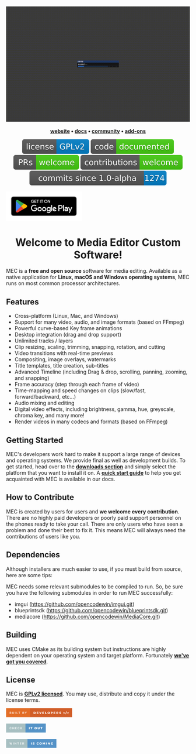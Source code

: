 ![mec](docs/assets/mec.gif)
<p align="center">
  <strong>
    <a href="https://www.code-win.com">website</a>
    •
    <a href="https://www.code-win.com/docs">docs</a>
    •
    <a href="https://www.code-win.com/community">community</a>
    •
    <a href="https://www.code-win.com/addons">add-ons</a>
  </strong>
</p>

<p align="center">
  <a href="LICENSE"><img alt="License" src="docs/assets/license.svg"></a>
  <a href="https://www.code-win.com/docs"><img alt="Documentation" src="docs/assets/code-doc.svg"></a>
  <a href="https://github.com/opencodewin/MediaEditor/pulls"><img alt="PRs Welcome" src="docs/assets/prs.svg"></a>
  <a href="#how-to-contribute"><img alt="Contributions Welcome" src="docs/assets/contribute.svg"></a>
  <a href="https://github.com/opencodewin/MediaEditor/commits/master"><img alt="Commits" src="docs/assets/latest.svg"></a>
</p>

<a href="https://www.code-win.com/download" target="_blank">
  <img src="docs/assets/google_play.png" height="80"/>
</a>

<h1 align="center">
  Welcome to Media Editor Custom Software!
</h1>

MEC is a **free and open source** software for media editing. Available as a native application for **Linux, macOS and Windows operating systems**, MEC runs on most common processor architectures.

## Features
* Cross-platform (Linux, Mac, and Windows)
* Support for many video, audio, and image formats (based on FFmpeg)
* Powerful curve-based Key frame animations
* Desktop integration (drag and drop support)
* Unlimited tracks / layers
* Clip resizing, scaling, trimming, snapping, rotation, and cutting
* Video transitions with real-time previews
* Compositing, image overlays, watermarks
* Title templates, title creation, sub-titles
* Advanced Timeline (including Drag & drop, scrolling, panning, zooming, and snapping)
* Frame accuracy (step through each frame of video)
* Time-mapping and speed changes on clips (slow/fast, forward/backward, etc...)
* Audio mixing and editing
* Digital video effects, including brightness, gamma, hue, greyscale, chroma key, and many more!
* Render videos in many codecs and formats (based on FFmpeg)

## Getting Started
MEC's developers work hard to make it support a large range of devices and operating systems. We provide final as well as development builds. To get started, head over to the **[downloads section](https://www.code-win.com/download)** and simply select the platform that you want to install it on. A **[quick start guide](https://www.code-win.com/docs)** to help you get acquainted with MEC is available in our docs.

## How to Contribute
MEC is created by users for users and **we welcome every contribution**. There are no highly paid developers or poorly paid support personnel on the phones ready to take your call. There are only users who have seen a problem and done their best to fix it. This means MEC will always need the contributions of users like you.

## Dependencies
Although installers are much easier to use, if you must build from 
source, here are some tips: 

MEC needs some relevant submodules to be compiled to run. So, 
be sure you have the following submodules in order to run MEC successfully: 

*  imgui (https://github.com/opencodewin/imgui.git)
*  blueprintsdk (https://github.com/opencodewin/blueprintsdk.git)
*  mediacore (https://github.com/opencodewin/MediaCore.git)

## Building
MEC uses CMake as its building system but instructions are highly dependent on your operating system and target platform. Fortunately **[we've got you covered](docs/How-to-Build.md)**.

## License
MEC is **[GPLv2 licensed](LICENSE)**. You may use, distribute and copy it under the license terms.

<a href="https://github.com/opencodewin/MediaEditor/graphs/contributors"><img src="docs/assets/built-by-developers.svg" height="25"></a>

<a href="https://www.code-win.com/download"><img src="docs/assets/check-it-out.svg" height="25"></a>

<a href="https://github.com/opencodewin/MediaEditor"><img src="docs/assets/winter-is-coming.svg" height="25"></a>